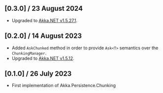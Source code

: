 ## [0.3.0] / 23 August 2024
- Upgraded to [Akka.NET v1.5.27.1](https://github.com/akkadotnet/akka.net/releases/tag/1.5.27.1).

## [0.2.0] / 14 August 2023
- Added `AskChunked` method in order to provide `Ask<T>` semantics over the `ChunkingManager`.
- Upgraded to [Akka.NET v1.5.12](https://github.com/akkadotnet/akka.net/releases/tag/1.5.12).

## [0.1.0] / 26 July 2023
- First implementation of Akka.Persistence.Chunking
